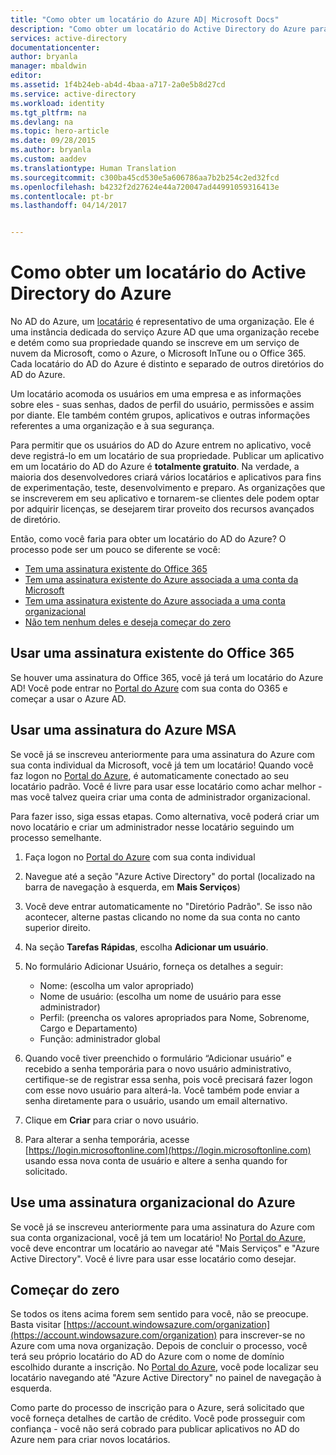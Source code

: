 ```yaml
---
title: "Como obter um locatário do Azure AD| Microsoft Docs"
description: "Como obter um locatário do Active Directory do Azure para registrar e criar aplicativos."
services: active-directory
documentationcenter: 
author: bryanla
manager: mbaldwin
editor: 
ms.assetid: 1f4b24eb-ab4d-4baa-a717-2a0e5b8d27cd
ms.service: active-directory
ms.workload: identity
ms.tgt_pltfrm: na
ms.devlang: na
ms.topic: hero-article
ms.date: 09/28/2015
ms.author: bryanla
ms.custom: aaddev
ms.translationtype: Human Translation
ms.sourcegitcommit: c300ba45cd530e5a606786aa7b2b254c2ed32fcd
ms.openlocfilehash: b4232f2d27624e44a720047ad44991059316413e
ms.contentlocale: pt-br
ms.lasthandoff: 04/14/2017


---
```

# <a name="how-to-get-an-azure-active-directory-tenant"></a>Como obter um locatário do Active Directory do Azure
No AD do Azure, um [locatário](https://msdn.microsoft.com/library/azure/jj573650.aspx#BKMK_WhatIsAnAzureADTenant) é representativo de uma organização.  Ele é uma instância dedicada do serviço Azure AD que uma organização recebe e detém como sua propriedade quando se inscreve em um serviço de nuvem da Microsoft, como o Azure, o Microsoft InTune ou o Office 365.  Cada locatário do AD do Azure é distinto e separado de outros diretórios do AD do Azure.  

Um locatário acomoda os usuários em uma empresa e as informações sobre eles - suas senhas, dados de perfil do usuário, permissões e assim por diante.  Ele também contém grupos, aplicativos e outras informações referentes a uma organização e à sua segurança.

Para permitir que os usuários do AD do Azure entrem no aplicativo, você deve registrá-lo em um locatário de sua propriedade.  Publicar um aplicativo em um locatário do AD do Azure é **totalmente gratuito**.  Na verdade, a maioria dos desenvolvedores criará vários locatários e aplicativos para fins de experimentação, teste, desenvolvimento e preparo.  As organizações que se inscreverem em seu aplicativo e tornarem-se clientes dele podem optar por adquirir licenças, se desejarem tirar proveito dos recursos avançados de diretório.

Então, como você faria para obter um locatário do AD do Azure?  O processo pode ser um pouco se diferente se você:

* [Tem uma assinatura existente do Office 365](#use-an-existing-office-365-subscription)
* [Tem uma assinatura existente do Azure associada a uma conta da Microsoft](#use-an-msa-azure-subscription)
* [Tem uma assinatura existente do Azure associada a uma conta organizacional](#use-an-organizational-azure-subscription)
* [Não tem nenhum deles e deseja começar do zero](#start-from-scratch)

## <a name="use-an-existing-office-365-subscription"></a>Usar uma assinatura existente do Office 365
Se houver uma assinatura do Office 365, você já terá um locatário do Azure AD! Você pode entrar no [Portal do Azure](https://portal.azure.com) com sua conta do O365 e começar a usar o Azure AD.

## <a name="use-an-msa-azure-subscription"></a>Usar uma assinatura do Azure MSA
Se você já se inscreveu anteriormente para uma assinatura do Azure com sua conta individual da Microsoft, você já tem um locatário!  Quando você faz logon no [Portal do Azure](https://portal.azure.com), é automaticamente conectado ao seu locatário padrão. Você é livre para usar esse locatário como achar melhor - mas você talvez queira criar uma conta de administrador organizacional.

Para fazer isso, siga essas etapas.  Como alternativa, você poderá criar um novo locatário e criar um administrador nesse locatário seguindo um processo semelhante.

1. Faça logon no [Portal do Azure](https://portal.azure.com) com sua conta individual
2. Navegue até a seção "Azure Active Directory" do portal (localizado na barra de navegação à esquerda, em **Mais Serviços**)
3. Você deve entrar automaticamente no "Diretório Padrão". Se isso não acontecer, alterne pastas clicando no nome da sua conta no canto superior direito.
4. Na seção **Tarefas Rápidas**, escolha **Adicionar um usuário**.
5. No formulário Adicionar Usuário, forneça os detalhes a seguir:

   * Nome: (escolha um valor apropriado)
   * Nome de usuário: (escolha um nome de usuário para esse administrador)
   * Perfil: (preencha os valores apropriados para Nome, Sobrenome, Cargo e Departamento)
   * Função: administrador global
6. Quando você tiver preenchido o formulário “Adicionar usuário” e recebido a senha temporária para o novo usuário administrativo, certifique-se de registrar essa senha, pois você precisará fazer logon com esse novo usuário para alterá-la. Você também pode enviar a senha diretamente para o usuário, usando um email alternativo.
7. Clique em **Criar** para criar o novo usuário.
8. Para alterar a senha temporária, acesse [https://login.microsoftonline.com](https://login.microsoftonline.com) usando essa nova conta de usuário e altere a senha quando for solicitado.

## <a name="use-an-organizational-azure-subscription"></a>Use uma assinatura organizacional do Azure
Se você já se inscreveu anteriormente para uma assinatura do Azure com sua conta organizacional, você já tem um locatário!  No [Portal do Azure](https://portal.azure.com), você deve encontrar um locatário ao navegar até "Mais Serviços" e "Azure Active Directory".  Você é livre para usar esse locatário como desejar.

## <a name="start-from-scratch"></a>Começar do zero
Se todos os itens acima forem sem sentido para você, não se preocupe.  Basta visitar [https://account.windowsazure.com/organization](https://account.windowsazure.com/organization) para inscrever-se no Azure com uma nova organização.  Depois de concluir o processo, você terá seu próprio locatário do AD do Azure com o nome de domínio escolhido durante a inscrição.  No [Portal do Azure](https://portal.azure.com), você pode localizar seu locatário navegando até "Azure Active Directory" no painel de navegação à esquerda.

Como parte do processo de inscrição para o Azure, será solicitado que você forneça detalhes de cartão de crédito.  Você pode prosseguir com confiança - você não será cobrado para publicar aplicativos no AD do Azure nem para criar novos locatários.

